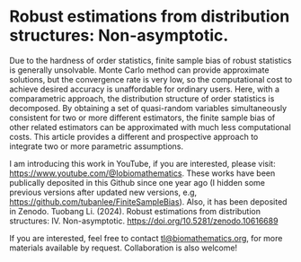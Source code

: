# Robust estimations from distribution structures: Non-asymptotic.

Due to the hardness of order statistics, finite sample bias of robust statistics is generally unsolvable. Monte Carlo method can provide approximate solutions, but the convergence rate is very low, so the computational cost to achieve desired accuracy is unaffordable for ordinary users. Here, with a comparametric approach, the distribution structure of order statistics is decomposed. By obtaining a set of quasi-random variables simultaneously consistent for two or more different estimators, the finite sample bias of other related estimators can be approximated with much less computational costs. This article provides a different and prospective approach to integrate two or more parametric assumptions. 

I am introducing this work in YouTube, if you are interested, please visit: https://www.youtube.com/@Iobiomathematics. These works have been publically deposited in this Github since one year ago (I hidden some previous versions after updated new versions, e.g, https://github.com/tubanlee/FiniteSampleBias). Also, it has been deposited in Zenodo. Tuobang Li. (2024). Robust estimations from distribution structures: IV. Non-asymptotic. https://doi.org/10.5281/zenodo.10616689

If you are interested, feel free to contact tl@biomathematics.org, for more materials available by request. Collaboration is also welcome!

